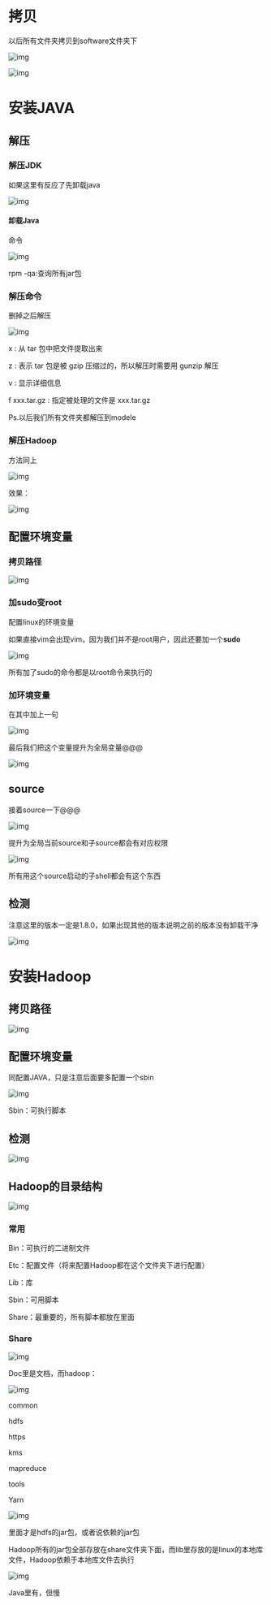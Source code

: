 # 拷贝

以后所有文件夹拷贝到software文件夹下

![img](https://sumomoriaty.oss-cn-beijing.aliyuncs.com/1585663571511-42b864b5-20d6-4e03-b4a4-98d2fc9c4116.jpeg)

![img](https://sumomoriaty.oss-cn-beijing.aliyuncs.com/1585663571639-4ea5db53-3efe-4e7d-8ae5-0b0b77211907.jpeg)

 

# 安装JAVA

## 解压

### 解压JDK

如果这里有反应了先卸载java

![img](https://sumomoriaty.oss-cn-beijing.aliyuncs.com/1585663571808-446115e5-222e-46df-97e6-4b9bd2adf107.jpeg)

#### 卸载Java

命令

![img](https://sumomoriaty.oss-cn-beijing.aliyuncs.com/1585663571944-6d9b9e37-5463-48ab-a43f-9051ae993270.jpeg)

rpm -qa:查询所有jar包

### 解压命令

删掉之后解压

![img](https://sumomoriaty.oss-cn-beijing.aliyuncs.com/1585663572075-0730689c-359b-4b60-9be2-cdb182d15890.jpeg)

x : 从 tar 包中把文件提取出来

z : 表示 tar 包是被 gzip 压缩过的，所以解压时需要用 gunzip 解压

v : 显示详细信息

f xxx.tar.gz : 指定被处理的文件是 xxx.tar.gz

Ps.以后我们所有文件夹都解压到modele

### 解压Hadoop

方法同上

![img](https://sumomoriaty.oss-cn-beijing.aliyuncs.com/1585663572190-89d11138-cb0d-41f8-a1bf-2287f3abd39e.jpeg)

效果：

![img](https://sumomoriaty.oss-cn-beijing.aliyuncs.com/1585663572539-57028993-ddd5-4280-9e98-2c3ca32f052d.jpeg)

## 配置环境变量

### 拷贝路径

![img](https://sumomoriaty.oss-cn-beijing.aliyuncs.com/1585663572665-a36fc016-bd0b-460b-a944-04bf28677adc.jpeg)

### 加sudo变root

配置linux的环境变量

如果直接vim会出现vim，因为我们并不是root用户，因此还要加一个**sudo**

![img](https://sumomoriaty.oss-cn-beijing.aliyuncs.com/1585663572799-2510f72e-fc98-4f2c-807b-34de7b03ac3d.jpeg)

所有加了sudo的命令都是以root命令来执行的

### 加环境变量

在其中加上一句

![img](https://sumomoriaty.oss-cn-beijing.aliyuncs.com/1585663572929-1a0d220c-83a9-4acb-9f45-05b8d88cc6ce.jpeg)

最后我们把这个变量提升为全局变量@@@

![img](https://sumomoriaty.oss-cn-beijing.aliyuncs.com/1585663573130-6a09fac9-eb2d-4b8b-897b-974dd2ba3e39.jpeg)

## source

接着source一下@@@

![img](https://sumomoriaty.oss-cn-beijing.aliyuncs.com/1585663573257-25b3c800-58a2-4800-bc14-c68fd947b35f.jpeg)

提升为全局当前source和子source都会有对应权限

![img](https://sumomoriaty.oss-cn-beijing.aliyuncs.com/1585663573385-b37e2592-aea1-4ded-993f-ff09dc731f81.jpeg)

所有用这个source启动的子shell都会有这个东西

## 检测

注意这里的版本一定是1.8.0，如果出现其他的版本说明之前的版本没有卸载干净

![img](https://sumomoriaty.oss-cn-beijing.aliyuncs.com/1585663573502-1ee7ef2b-611a-4884-bcbe-7e20a50ea630.jpeg)

 

# 安装Hadoop

## 拷贝路径

![img](https://sumomoriaty.oss-cn-beijing.aliyuncs.com/1585663573635-4cf18777-55ac-49a3-8767-e551790941c9.jpeg)

## 配置环境变量

同配置JAVA，只是注意后面要多配置一个sbin

![img](https://sumomoriaty.oss-cn-beijing.aliyuncs.com/1585663573792-347439e5-bf70-4fbb-8532-67d411e48aa6.jpeg)

Sbin：可执行脚本

## 检测

![img](https://sumomoriaty.oss-cn-beijing.aliyuncs.com/1585663573904-ab207cbe-115e-4b8c-b373-b1b7b7dc1e24.jpeg)

## Hadoop的目录结构

![img](https://sumomoriaty.oss-cn-beijing.aliyuncs.com/1585663574038-9cc8ed64-76f3-4e07-9fd3-5d51d4e40e59.jpeg)

### 常用

Bin：可执行的二进制文件

Etc：配置文件（将来配置Hadoop都在这个文件夹下进行配置）

Lib：库

Sbin：可用脚本

Share：最重要的，所有脚本都放在里面

### Share

![img](https://sumomoriaty.oss-cn-beijing.aliyuncs.com/1585663574179-974a6a59-a55b-4956-9301-76d546ec3e34.jpeg)

Doc里是文档，而hadoop：

 

![img](https://sumomoriaty.oss-cn-beijing.aliyuncs.com/1585663574310-897d3172-9400-438e-9efc-b915a334d200.jpeg)

 

common

hdfs

https

kms

mapreduce

tools

Yarn

![img](https://sumomoriaty.oss-cn-beijing.aliyuncs.com/1585663574438-9d105810-e014-4541-8598-94bc60ca7732.jpeg)

里面才是hdfs的jar包，或者说依赖的jar包

Hadoop所有的jar包全部存放在share文件夹下面，而lib里存放的是linux的本地库文件，Hadoop依赖于本地库文件去执行

![img](https://sumomoriaty.oss-cn-beijing.aliyuncs.com/1585663574587-b197e871-806d-4d32-9d3b-d9e5137b966b.jpeg)

Java里有，但慢

 